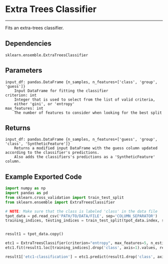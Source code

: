 # Extra Trees Classifier
* * *

Fits an extra-trees classifier.

## Dependencies
    sklearn.ensemble.ExtraTreesClassifier

Parameters
----------
    input_df: pandas.DataFrame {n_samples, n_features+['class', 'group', 'guess']}
        Input DataFrame for fitting the classifier
    criterion: int
        Integer that is used to select from the list of valid criteria,
        either 'gini', or 'entropy'
    max_features: int
        The number of features to consider when looking for the best split

Returns
-------
    input_df: pandas.DataFrame {n_samples, n_features+['guess', 'group', 'class', 'SyntheticFeature']}
        Returns a modified input DataFrame with the guess column updated according to the classifier's predictions.
        Also adds the classifiers's predictions as a 'SyntheticFeature' column.


Example Exported Code
---------------------

```Python
import numpy as np
import pandas as pd
from sklearn.cross_validation import train_test_split
from sklearn.ensemble import ExtraTreesClassifier

# NOTE: Make sure that the class is labeled 'class' in the data file
tpot_data = pd.read_csv('PATH/TO/DATA/FILE', sep='COLUMN_SEPARATOR')
training_indices, testing_indices = train_test_split(tpot_data.index, stratify=tpot_data['class'].values, train_size=0.75, test_size=0.25)


result1 = tpot_data.copy()

etc1 = ExtraTreesClassifier(criterion="entropy", max_features=5, n_estimators=500, random_state=42)
etc1.fit(result1.loc[training_indices].drop('class', axis=1).values, result1.loc[training_indices, 'class'].values)

result1['etc1-classification'] = etc1.predict(result1.drop('class', axis=1).values)

```
